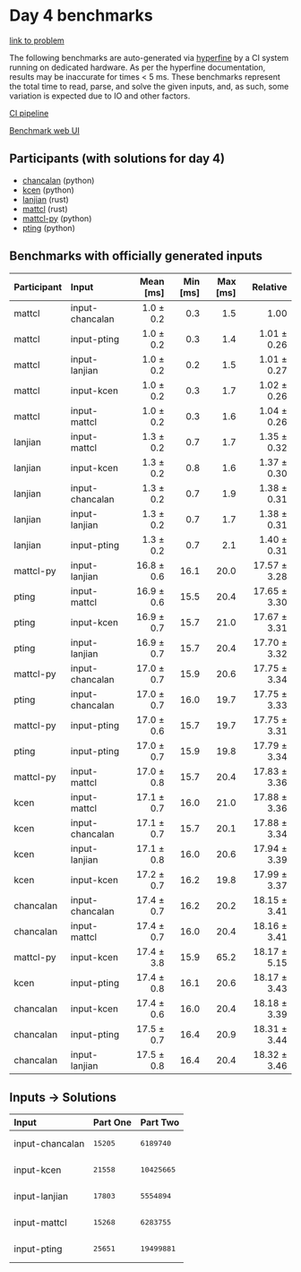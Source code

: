 # Day 4 benchmarks

[link to problem](https://adventofcode.com/2023/day/4)

The following benchmarks are auto-generated via
[hyperfine](https://github.com/sharkdp/hyperfine) by a CI system running on
dedicated hardware. As per the hyperfine documentation, results may be
inaccurate for times < 5 ms. These benchmarks represent the total time to read,
parse, and solve the given inputs, and, as such, some variation is expected due
to IO and other factors.

[CI pipeline](http://ci.papercode.net:8080/teams/main/pipelines/aoc2023)

[Benchmark web UI](https://aoc.ancalagon.black)


## Participants (with solutions for day 4)

- [chancalan](https://github.com/chancalan/aoc2023) (python)
- [kcen](https://github.com/kcen/aoc2023) (python)
- [lanjian](https://github.com/lanjian/aoc-2023) (rust)
- [mattcl](https://github.com/mattcl/aoc2023) (rust)
- [mattcl-py](https://github.com/mattcl/aoc2023-py) (python)
- [pting](https://github.com/pting/aoc2023) (python)


## Benchmarks with officially generated inputs

| Participant | Input | Mean [ms] | Min [ms] | Max [ms] | Relative |
|:---|:---|---:|---:|---:|---:|
| mattcl | input-chancalan | 1.0 ± 0.2 | 0.3 | 1.5 | 1.00 |
| mattcl | input-pting | 1.0 ± 0.2 | 0.3 | 1.4 | 1.01 ± 0.26 |
| mattcl | input-lanjian | 1.0 ± 0.2 | 0.2 | 1.5 | 1.01 ± 0.27 |
| mattcl | input-kcen | 1.0 ± 0.2 | 0.3 | 1.7 | 1.02 ± 0.26 |
| mattcl | input-mattcl | 1.0 ± 0.2 | 0.3 | 1.6 | 1.04 ± 0.26 |
| lanjian | input-mattcl | 1.3 ± 0.2 | 0.7 | 1.7 | 1.35 ± 0.32 |
| lanjian | input-kcen | 1.3 ± 0.2 | 0.8 | 1.6 | 1.37 ± 0.30 |
| lanjian | input-chancalan | 1.3 ± 0.2 | 0.7 | 1.9 | 1.38 ± 0.31 |
| lanjian | input-lanjian | 1.3 ± 0.2 | 0.7 | 1.7 | 1.38 ± 0.31 |
| lanjian | input-pting | 1.3 ± 0.2 | 0.7 | 2.1 | 1.40 ± 0.31 |
| mattcl-py | input-lanjian | 16.8 ± 0.6 | 16.1 | 20.0 | 17.57 ± 3.28 |
| pting | input-mattcl | 16.9 ± 0.6 | 15.5 | 20.4 | 17.65 ± 3.30 |
| pting | input-kcen | 16.9 ± 0.7 | 15.7 | 21.0 | 17.67 ± 3.31 |
| pting | input-lanjian | 16.9 ± 0.7 | 15.7 | 20.4 | 17.70 ± 3.32 |
| mattcl-py | input-chancalan | 17.0 ± 0.7 | 15.9 | 20.6 | 17.75 ± 3.34 |
| pting | input-chancalan | 17.0 ± 0.7 | 16.0 | 19.7 | 17.75 ± 3.33 |
| mattcl-py | input-pting | 17.0 ± 0.6 | 15.7 | 19.7 | 17.75 ± 3.31 |
| pting | input-pting | 17.0 ± 0.7 | 15.9 | 19.8 | 17.79 ± 3.34 |
| mattcl-py | input-mattcl | 17.0 ± 0.8 | 15.7 | 20.4 | 17.83 ± 3.36 |
| kcen | input-mattcl | 17.1 ± 0.7 | 16.0 | 21.0 | 17.88 ± 3.36 |
| kcen | input-chancalan | 17.1 ± 0.7 | 15.7 | 20.1 | 17.88 ± 3.34 |
| kcen | input-lanjian | 17.1 ± 0.8 | 16.0 | 20.6 | 17.94 ± 3.39 |
| kcen | input-kcen | 17.2 ± 0.7 | 16.2 | 19.8 | 17.99 ± 3.37 |
| chancalan | input-chancalan | 17.4 ± 0.7 | 16.2 | 20.2 | 18.15 ± 3.41 |
| chancalan | input-mattcl | 17.4 ± 0.7 | 16.0 | 20.4 | 18.16 ± 3.41 |
| mattcl-py | input-kcen | 17.4 ± 3.8 | 15.9 | 65.2 | 18.17 ± 5.15 |
| kcen | input-pting | 17.4 ± 0.8 | 16.1 | 20.6 | 18.17 ± 3.43 |
| chancalan | input-kcen | 17.4 ± 0.6 | 16.0 | 20.4 | 18.18 ± 3.39 |
| chancalan | input-pting | 17.5 ± 0.7 | 16.4 | 20.9 | 18.31 ± 3.44 |
| chancalan | input-lanjian | 17.5 ± 0.8 | 16.4 | 20.4 | 18.32 ± 3.46 |


## Inputs -> Solutions

| Input | Part One | Part Two |
|:---|:---|:---|
|input-chancalan|<pre>15205</pre>|<pre>6189740</pre>|
|input-kcen|<pre>21558</pre>|<pre>10425665</pre>|
|input-lanjian|<pre>17803</pre>|<pre>5554894</pre>|
|input-mattcl|<pre>15268</pre>|<pre>6283755</pre>|
|input-pting|<pre>25651</pre>|<pre>19499881</pre>|